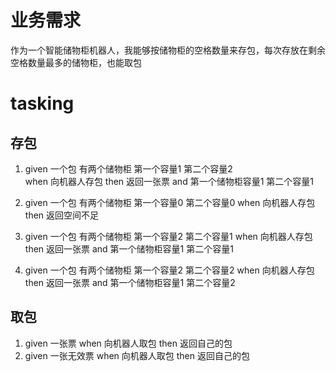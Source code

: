 # 业务需求
作为一个智能储物柜机器人，我能够按储物柜的空格数量来存包，每次存放在剩余空格数量最多的储物柜，也能取包

# tasking
## 存包
1. given 一个包 有两个储物柜 第一个容量1 第二个容量2  
   when 向机器人存包
   then 返回一张票 and 第一个储物柜容量1 第二个容量1
   
2. given 一个包 有两个储物柜 第一个容量0 第二个容量0
   when 向机器人存包
   then 返回空间不足
   
3. given 一个包 有两个储物柜 第一个容量2 第二个容量1
   when 向机器人存包
   then 返回一张票 and 第一个储物柜容量1 第二个容量1
   
4. given 一个包 有两个储物柜 第一个容量2 第二个容量2
   when 向机器人存包
   then 返回一张票 and 第一个储物柜容量1 第二个容量2

## 取包
1. given 一张票 
   when 向机器人取包
   then 返回自己的包
2. given 一张无效票 
   when 向机器人取包
   then 返回自己的包
